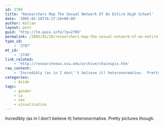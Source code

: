 ```yaml
---
id: 2789
title: 'Researchers Map The Sexual Network Of An Entire High School'
date: '2005-01-28T16:17:26+00:00'
author: Kellan
layout: post
guid: 'http://lm.quxx.info/?p=2789'
permalink: /2005/01/28/researchers-map-the-sexual-network-of-an-entire-high-school/
typo_id:
    - '2787'
mt_id:
    - '2749'
link_related:
    - 'http://researchnews.osu.edu/archive/chainspix.htm'
raw_content:
    - 'Incredibly (as in I don\''t believe it) heteronormative.  Pretty pictures though.'
categories:
    - Aside
tags:
    - gender
    - ia
    - sex
    - visualization
---
```


Incredibly (as in I don’t believe it) heteronormative. Pretty pictures though.